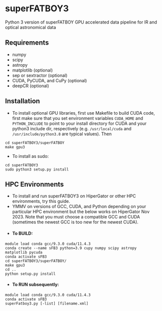 # superFATBOY3
Python 3 version of superFATBOY GPU accelerated data pipeline for IR and optical astronomical data

## Requirements
- numpy
- scipy
- astropy
- matplotlib (optional)
- sep or sextractor (optional)
- CUDA, PyCUDA, and CuPy (optional)
- deepCR (optional)

## Installation
- To install optional GPU libraries, first use Makefile to build CUDA code, first make sure that you set environment variables `CUDA_HOME` and `PYTHON_INCLUDE`
to point to your install directory for CUDA and your python3 include dir, respectively (e.g. `/usr/local/cuda` and `/usr/include/python3.8` are typical values).
Then
```
cd superFATBOY3/superFATBOY
make gpu3
```

- To install as sudo:
```
cd superFATBOY3
sudo python3 setup.py install
```

## HPC Environments
- To install and run superFATBOY3 on HiperGator or other HPC environments, try this guide.
- YMMV on versions of GCC, CUDA, and Python depending on your particular HPC environment but the below works on HiperGator Nov 2023.  Note that you must choose a compatible GCC and CUDA (sometimes the newest GCC is too new for the newest CUDA).
- #### To BUILD:
```
module load conda gcc/9.3.0 cuda/11.4.3
conda create --name sFB3 python=3.9 cupy numpy scipy astropy matplotlib pycuda
conda activate sFB3
cd superFATBOY3/superFATBOY/
make gpu3
cd ..
python setup.py install
```
- #### To RUN subsequently:
```
module load conda gcc/9.3.0 cuda/11.4.3
conda activate sFB3
superFatboy3.py [-list] [filename.xml]
```

